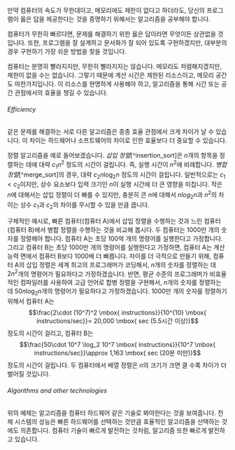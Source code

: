 만약 컴퓨터의 속도가 무한대이고, 메모리에도 제한이 없다고 하더라도, 당신의 프로그램이 옳은 답을 제공한다는 것을 증명하기 위해서는 알고리즘을 공부해야 합니다.

컴퓨터가 무한히 빠르다면, 문제를 해결하기 위한 옳은 답이라면 무엇이든 상관없을 것입니다. 또한, 프로그램을 잘 설계하고 문서화가 잘 되어 있도록 구현하겠지만, 대부분의 경우 구현하기 가장 쉬운 방법을 찾을 것입니다.

컴퓨터는 분명히 빨라지지만, 무한히 빨라지지는 않습니다. 메모리도 저렴해지겠지만, 제한이 없을 수는 없습니다. 그렇기 때문에 계산 시간은 제한된 리소스이고, 메모리 공간도 마찬가지입니다. 이 리소스를 현명하게 사용해야 하고, 알고리즘을 통해 시간 또는 공간 관점에서의 효율을 챙길 수 있습니다.
###### Efficiency
같은 문제를 해결하는 서로 다른 알고리즘은 종종 효율 관점에서 크게 차이가 날 수 있습니다. 이 차이는 하드웨어나 소프트웨어의 차이로 인한 효율보다 더 중요할 수 있습니다.

정렬 알고리즘을 예로 들어보겠습니다. *삽입 정렬*[^insertion_sort]은 $n$개의 항목을 정렬하는 데에 대략 $c_1 n^2$ 정도의 시간이 걸립니다. 즉, 실행 시간이 $n^2$에 비례합니다. *병합 정렬*[^merge_sort]의 경우, 대략 $c_2 n\log_2 n$ 정도의 시간이 걸립니다. 일반적으로는 $c_1 < c_2$이지만, 상수 요소보다 입력 크기인 $n$이 실행 시간에 더 큰 영향을 미칩니다. 작은 $n$에 대해서는 삽입 정렬이 더 빠를 수 있지만, 충분히 큰 $n$에 대해서 $nlog_2 n$과 $n^2$의 차이는 상수 $c_1$과 $c_2$의 차이를 무시할 수 있을 만큼 큽니다.

구체적인 예시로, 빠른 컴퓨터(컴퓨터 A)에서 삽입 정렬을 수행하는 것과 느린 컴퓨터(컴퓨터 B)에서 병합 정렬을 수행하는 것을 비교해 봅시다. 두 컴퓨터는 1000만 개의 숫자를 정렬해야 합니다. 컴퓨터 A는 초당 100억 개의 명령어를 실행한다고 가정합니다. 그리고 컴퓨터 B는 초당 1000만 개의 명령어를 실행한다고 가정하면, 컴퓨터 A는 계산 능력 면에서 컴퓨터 B보다 1000배 더 빠릅니다. 차이를 더 극적으로 만들기 위해, 컴퓨터 A의 삽입 정렬은 세계 최고의 프로그래머가 코딩해서, $n$개의 숫자를 정렬하는 데 $2n^2$개의 명령어가 필요하다고 가정하겠습니다. 반면, 평균 수준의 프로그래머가 비효율적인 컴파일러를 사용하여 고급 언어로 합병 정렬을 구현해서, $n$개의 숫자를 정렬하는 데 $50n \log_2 n$개의 명령어가 필요하다고 가정하겠습니다. 1000만 개의 숫자를 정렬하기 위해서 컴퓨터 A는 $$\frac{2\cdot (10^7)^2 \mbox{ instructions}}{10^{10} \mbox{ instructions/sec}}= 20,000 \mbox{ sec (5.5시간 이상)}$$
정도의 시간이 걸리고, 컴퓨터 B는 $$\frac{50\cdot 10^7 \log_2 10^7 \mbox{ instructions}}{10^7 \mbox{ instructions/sec}}\approx 1,163 \mbox{ sec (20분 미만)}$$
정도의 시간이 걸립니다. 두 컴퓨터에서 배열 정렬은 $n$의 크기가 크면 클 수록 차이가 더 벌어질 것입니다.
###### Algorithms and other technologies
위의 예제는 알고리즘을 컴퓨터 하드웨어 같은 기술로 봐야한다는 것을 보여줍니다. 전체 시스템의 성능은 빠른 하드웨어를 선택하는 것만큼 효율적인 알고리즘을 선택하는 것에도 의존합니다. 컴퓨터 기술이 빠르게 발전하는 것처럼, 알고리즘 또한 빠르게 발전하고 있습니다.



